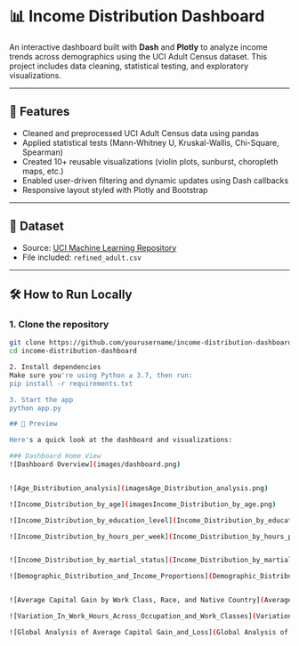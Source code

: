 # 📊 Income Distribution Dashboard

An interactive dashboard built with **Dash** and **Plotly** to analyze income trends across demographics using the UCI Adult Census dataset. This project includes data cleaning, statistical testing, and exploratory visualizations.

---

## 🚀 Features

- Cleaned and preprocessed UCI Adult Census data using pandas
- Applied statistical tests (Mann-Whitney U, Kruskal-Wallis, Chi-Square, Spearman)
- Created 10+ reusable visualizations (violin plots, sunburst, choropleth maps, etc.)
- Enabled user-driven filtering and dynamic updates using Dash callbacks
- Responsive layout styled with Plotly and Bootstrap

---

## 📁 Dataset

- Source: [UCI Machine Learning Repository](https://archive.ics.uci.edu/ml/datasets/adult)
- File included: `refined_adult.csv`

---

## 🛠️ How to Run Locally

### 1. Clone the repository

```bash
git clone https://github.com/yourusername/income-distribution-dashboard.git
cd income-distribution-dashboard

2. Install dependencies
Make sure you're using Python ≥ 3.7, then run:
pip install -r requirements.txt

3. Start the app
python app.py

## 📸 Preview

Here's a quick look at the dashboard and visualizations:

### Dashboard Home View
![Dashboard Overview](images/dashboard.png)


![Age_Distribution_analysis](imagesAge_Distribution_analysis.png)

![Income_Distribution_by_age](imagesIncome_Distribution_by_age.png)

![Income_Distribution_by_education_level](Income_Distribution_by_education_level.png)

![Income_Distribution_by_hours_per_week](Income_Distribution_by_hours_per_week.png)


![Income_Distribution_by_martial_status](Income_Distribution_by_martial_status.png)

![Demographic_Distribution_and_Income_Proportions](Demographic_Distribution_and_Income_Proportions.png)


![Average Capital Gain by Work Class, Race, and Native Country](Average Capital Gain by Work Class, Race, and Native Country.png)

![Variation_In_Work_Hours_Across_Occupation_and_Work_Classes](Variation_In_Work_Hours_Across_Occupation_and_Work_Classes.png)

![Global Analysis of Average Capital Gain_and_Loss](Global Analysis of Average Capital Gain_and_Loss.png)


